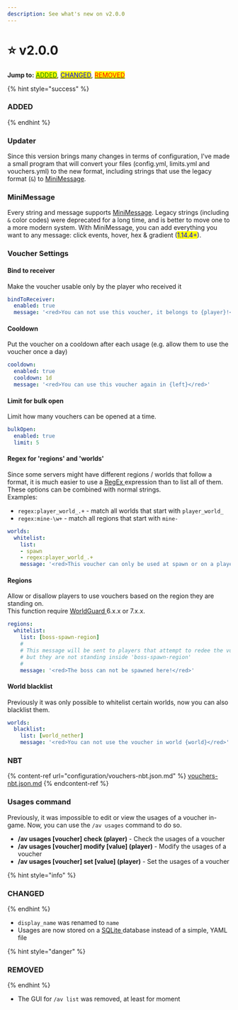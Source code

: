 ```yaml
---
description: See what's new on v2.0.0
---
```


# ⭐ v2.0.0

**Jump to:** [<mark style="color:green;">ADDED</mark>](v2.0.0.md#added), [<mark style="color:blue;">CHANGED</mark>](v2.0.0.md#changed), [<mark style="color:red;">REMOVED</mark>](v2.0.0.md#removed)<mark style="color:red;"></mark>

{% hint style="success" %}
### ADDED <a href="#added" id="added"></a>
{% endhint %}

### Updater

Since this version brings many changes in terms of configuration, I've made a small program that will convert your files (config.yml, limits.yml and vouchers.yml) to the new format, including strings that use the legacy format (`&`) to [MiniMessage](https://docs.adventure.kyori.net/minimessage).

### MiniMessage

Every string and message supports [MiniMessage](https://docs.adventure.kyori.net/minimessage). Legacy strings (including `&` color codes) were deprecated for a long time, and is better to move one to a more modern system. With MiniMessage, you can add everything you want to any message: click events, hover, hex & gradient (<mark style="color:blue;">1.14.4+</mark>).

### Voucher Settings

#### Bind to receiver

Make the voucher usable only by the player who received it

```yaml
bindToReceiver:
  enabled: true
  message: '<red>You can not use this voucher, it belongs to {player}!</red>'
```

#### Cooldown

Put the voucher on a cooldown after each usage (e.g. allow them to use the voucher once a day)

```yaml
cooldown:
  enabled: true
  cooldown: 1d
  message: '<red>You can use this voucher again in {left}</red>'
```

#### Limit for bulk open

Limit how many vouchers can be opened at a time.

```yaml
bulkOpen:
  enabled: true
  limit: 5
```

#### Regex for 'regions' and 'worlds'

Since some servers might have different regions / worlds that follow a format, it is much easier to use a [RegEx ](https://www.w3schools.com/java/java\_regex.asp)expression than to list all of them. These options can be combined with normal strings.\
Examples:

* `regex:player_world_.+` - match all worlds that start with `player_world_`
* `regex:mine-\w+` - match all regions that start with `mine-`

```yaml
worlds:
  whitelist:
    list:
    - spawn
    - regex:player_world_.+
    message: '<red>This voucher can only be used at spawn or on a player world.<red>'
```

#### Regions

Allow or disallow players to use vouchers based on the region they are standing on.\
This function require [WorldGuard ](https://dev.bukkit.org/projects/worldguard)6.x.x or 7.x.x.

```yaml
regions:
  whitelist:
    list: [boss-spawn-region]
    #
    # This message will be sent to players that attempt to redee the voucher
    # but they are not standing inside 'boss-spawn-region'
    #
    message: '<red>The boss can not be spawned here!</red>'
```

#### World blacklist

Previously it was only possible to whitelist certain worlds, now you can also blacklist them.

```yaml
worlds:
  blacklist:
    list: [world_nether]
    message: '<red>You can not use the voucher in world {world}</red>'
```

### NBT

{% content-ref url="configuration/vouchers-nbt.json.md" %}
[vouchers-nbt.json.md](configuration/vouchers-nbt.json.md)
{% endcontent-ref %}

### Usages command

Previously, it was impossible to edit or view the usages of a voucher in-game. Now, you can use the `/av usages` command to do so.

* **/av usages \[voucher] check (player)** - Check the usages of a voucher
* **/av usages \[voucher] modify \[value] (player)** - Modify the usages of a voucher
* **/av usages \[voucher] set \[value] (player)** - Set the usages of a voucher

{% hint style="info" %}
### CHANGED
{% endhint %}

* `display_name` was renamed to `name`
* Usages are now stored on a [SQLite ](https://www.sqlite.org/index.html)database instead of a simple, YAML file

{% hint style="danger" %}
### REMOVED
{% endhint %}

* The GUI for `/av list` was removed, at least for moment
